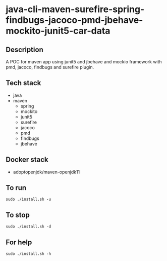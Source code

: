 # java-cli-maven-surefire-spring-findbugs-jacoco-pmd-jbehave-mockito-junit5-car-data

## Description
A POC for maven app using junit5
and jbehave and mockio framework
 with pmd,
jacoco, findbugs and surefire plugin.

## Tech stack
- java
- maven
	- spring
	- mockito
  - junit5
  - surefire
  - jacoco
  - pmd
  - findbugs
  - jbehave

## Docker stack
- adoptopenjdk/maven-openjdk11

## To run
`sudo ./install.sh -u`

## To stop
`sudo ./install.sh -d`

## For help
`sudo ./install.sh -h`
